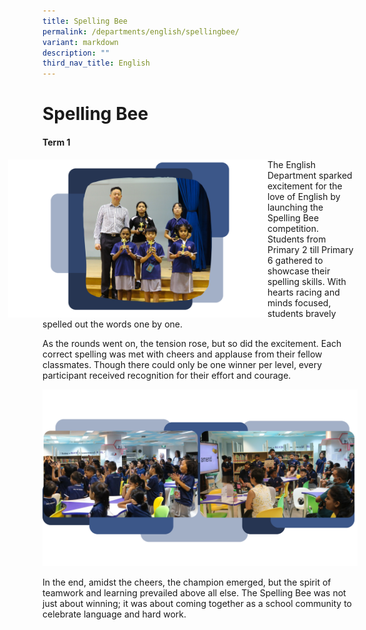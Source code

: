 ```yaml
---
title: Spelling Bee
permalink: /departments/english/spellingbee/
variant: markdown
description: ""
third_nav_title: English
---
```

<h1>Spelling Bee</h1>
<h4>Term 1</h4>
<img style="width:450px;margin-left:-55px;margin-right:-35px" align="left" src="/images/spelling_bee_awards.png">
<p>The English Department sparked excitement for the love of English by launching
the Spelling Bee competition. Students from Primary 2 till Primary 6 gathered
to showcase their spelling skills. With hearts racing and minds focused,
students bravely spelled out the words one by one.</p>

<p>As the rounds went on, the tension rose, but so did the excitement. Each
correct spelling was met with cheers and applause from their fellow classmates.
Though there could only be one winner per level, every participant received
recognition for their effort and courage.</p>
<img src="/images/spelling_bee_stuff.png">
<p>In the end, amidst the cheers, the champion emerged, but the spirit of
teamwork and learning prevailed above all else. The Spelling Bee was not
just about winning; it was about coming together as a school community
to celebrate language and hard work.</p>
<p></p>
<p></p>